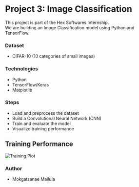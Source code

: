 # Project 3: Image Classification

This project is part of the Hex Softwares Internship.  
We are building an Image Classification model using Python and TensorFlow.

### Dataset
- CIFAR-10 (10 categories of small images)

### Technologies
- Python
- TensorFlow/Keras
- Matplotlib

### Steps
- Load and preprocess the dataset
- Build a Convolutional Neural Network (CNN)
- Train and evaluate the model
- Visualize training performance
  
## Training Performance
![Training Plot](training_plot.png)
  
### Author
- Mokgatsanae Mailula
